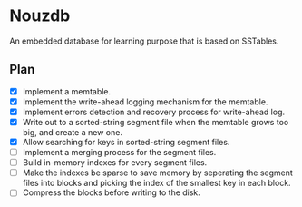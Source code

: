 # Nouzdb
An embedded database for learning purpose that is based on SSTables.

## Plan
- [x] Implement a memtable.
- [x] Implement the write-ahead logging mechanism for the memtable.
- [x] Implement errors detection and recovery process for write-ahead log.
- [x] Write out to a sorted-string segment file when the memtable grows too big, and create a new one.
- [x] Allow searching for keys in sorted-string segment files.
- [ ] Implement a merging process for the segment files.
- [ ] Build in-memory indexes for every segment files.
- [ ] Make the indexes be sparse to save memory by seperating the segment files into blocks and picking the index of the smallest key in each block.
- [ ] Compress the blocks before writing to the disk.
